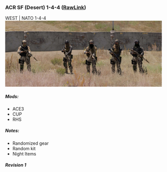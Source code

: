 ### ACR SF (Desert) 1-4-4 ([RawLink](https://raw.githubusercontent.com/rempopo/Gear_Kits_Collection/master/West/ACR%20SF%20Desert%201-4-4/Kits%20ACR%20SF%20Desert%201-4-4.sqf))
WEST | NATO 1-4-4 
<br />
<img src="https://raw.githubusercontent.com/rempopo/Gear_Kits_Collection/master/West/ACR%20SF%20Desert%201-4-4/overview.jpg" />

##### Mods:
- ACE3
- CUP
- RHS

##### Notes:
- Randomized gear
- Random kit
- Night Items

##### Revision 1
